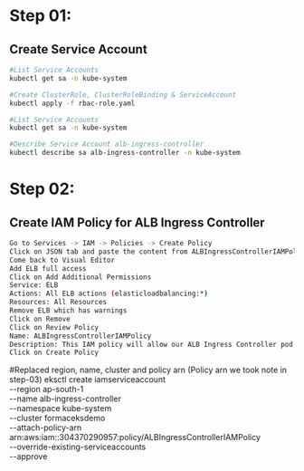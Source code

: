 # Step 01: 
## Create Service Account
````bash
#List Service Accounts
kubectl get sa -n kube-system

#Create ClusterRole, ClusterRoleBinding & ServiceAccount
kubectl apply -f rbac-role.yaml

#List Service Accounts
kubectl get sa -n kube-system

#Describe Service Account alb-ingress-controller 
kubectl describe sa alb-ingress-controller -n kube-system
````

# Step 02: 
## Create IAM Policy for ALB Ingress Controller
````bash
Go to Services -> IAM -> Policies -> Create Policy
Click on JSON tab and paste the content from ALBIngressControllerIAMPolicy.json
Come back to Visual Editor
Add ELB full access
Click on Add Additional Permissions
Service: ELB
Actions: All ELB actions (elasticloadbalancing:*)
Resources: All Resources
Remove ELB which has warnings
Click on Remove
Click on Review Policy
Name: ALBIngressControllerIAMPolicy
Description: This IAM policy will allow our ALB Ingress Controller pod to make calls to AWS APIs
Click on Create Policy
````

#Replaced region, name, cluster and policy arn (Policy arn we took note in step-03)
eksctl create iamserviceaccount \
    --region ap-south-1 \
    --name alb-ingress-controller \
    --namespace kube-system \
    --cluster formaceksdemo \
    --attach-policy-arn arn:aws:iam::304370290957:policy/ALBIngressControllerIAMPolicy \
    --override-existing-serviceaccounts \
    --approve
